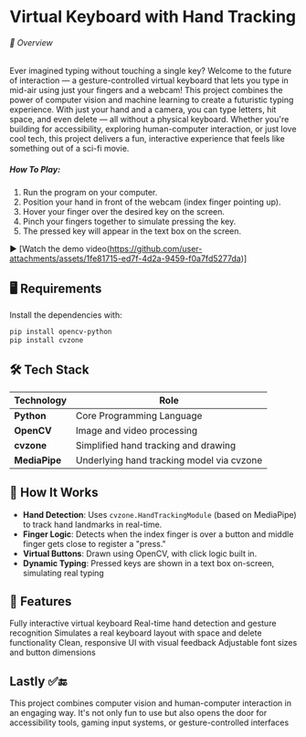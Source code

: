 
# Virtual Keyboard with Hand Tracking
###### 🚀 Overview
Ever imagined typing without touching a single key? Welcome to the future of interaction — a gesture-controlled virtual keyboard that lets you type in mid-air using just your fingers and a webcam!
This project combines the power of computer vision and machine learning to create a futuristic typing experience. With just your hand and a camera, you can type letters, hit space, and even delete — all without a physical keyboard. Whether you're building for accessibility, exploring human-computer interaction, or just love cool tech, this project delivers a fun, interactive experience that feels like something out of a sci-fi movie.

##### How To Play:
1. Run the program on your computer.
2. Position your hand in front of the webcam (index finger pointing up).
3. Hover your finger over the desired key on the screen.
4. Pinch your fingers together to simulate pressing the key.
5. The pressed key will appear in the text box on the screen.


▶️ [Watch the demo video(https://github.com/user-attachments/assets/1fe81715-ed7f-4d2a-9459-f0a7fd5277da)]



## 🖥️ Requirements

Install the dependencies with:

```bash
pip install opencv-python
pip install cvzone
```


## 🛠️ Tech Stack

| Technology | Role |
|------------|------|
| **Python** | Core Programming Language |
| **OpenCV** | Image and video processing |
| **cvzone** | Simplified hand tracking and drawing |
| **MediaPipe** | Underlying hand tracking model via cvzone |

## 🧩 How It Works

- **Hand Detection**: Uses `cvzone.HandTrackingModule` (based on MediaPipe) to track hand landmarks in real-time.
- **Finger Logic**: Detects when the index finger is over a button and middle finger gets close to register a "press."
- **Virtual Buttons**: Drawn using OpenCV, with click logic built in.
- **Dynamic Typing**: Pressed keys are shown in a text box on-screen, simulating real typing

## 🧠 Features
Fully interactive virtual keyboard
Real-time hand detection and gesture recognition
Simulates a real keyboard layout with space and delete functionality
Clean, responsive UI with visual feedback
Adjustable font sizes and button dimensions



## Lastly ✅🔚
This project combines computer vision and human-computer interaction in an engaging way. It's not only fun to use but also opens the door for accessibility tools, gaming input systems, or gesture-controlled interfaces
